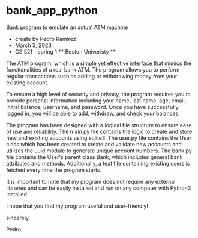 # bank_app_python
Bank program to emulate an actual ATM machine

- create by Pedro Ramirez
- March 3, 2023
- CS 521 - spring 1
** Boston Univeristy **

The ATM program, which is a simple yet effective interface that mimics the functionalities of a real bank ATM. The program allows you to perform regular transactions such as adding or withdrawing money from your existing account.

To ensure a high level of security and privacy, the program requires you to provide personal information including your name, last name, age, email, initial balance, username, and password. Once you have successfully logged in, you will be able to add, withdraw, and check your balances.

The program has been designed with a logical file structure to ensure ease of use and reliability. The main.py file contains the logic to create and store new and existing accounts using sqlite3. The user.py file contains the User class which has been created to create and validate new accounts and utilizes the uuid module to generate unique account numbers. The bank.py file contains the User's parent class Bank, which includes general bank attributes and methods. Additionally, a text file containing existing users is fetched every time the program starts.

It is important to note that my program does not require any external libraries and can be easily installed and run on any computer with Python3 installed.

I hope that you find my program useful and user-friendly!

sincerely,

Pedro.
